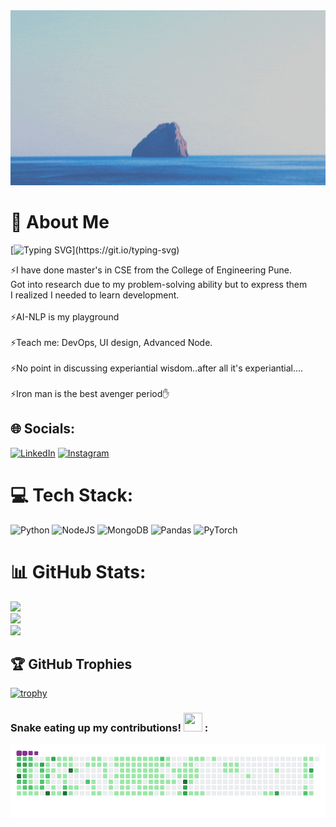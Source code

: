 
<img src="https://github.com/stormspirit03/portfolio/blob/7efd706386af641f1f165199bf713fcaa4288134/Explain%20me%20the%20What%20and%20I%20will%20figure%20out%20the%20how%20(1).gif" width="700" height="280"/>


# 💫 About Me <br>

[![Typing SVG](https://readme-typing-svg.herokuapp.com?font=Architects+Daughter&color=3399ff&size=30&lines=Hey!+It's+Raviraj+here;)](https://git.io/typing-svg)

⚡I have done master's in CSE from the College of Engineering Pune.<br>Got into research due to my problem-solving ability but to express them <br> I realized I needed to learn development.<br><br>⚡AI-NLP is my playground <br><br> ⚡Teach me: DevOps, UI design, Advanced Node.<br><br>⚡No point in discussing experiantial wisdom..after all it's experiantial....<br><br>⚡Iron man is the best avenger period✋



## 🌐 Socials:
[![LinkedIn](https://img.shields.io/badge/LinkedIn-%230077B5.svg?logo=linkedin&logoColor=white)](https://www.linkedin.com/in/raviraj-gardi/) 
[![Instagram](https://img.shields.io/badge/Instagram-%23150458.svg?logo=instagram&logoColor=#8a3ab9)](https://www.instagram.com/nvr_mor/) 

# 💻 Tech Stack:
![Python](https://img.shields.io/badge/python-3670A0?style=for-the-badge&logo=python&logoColor=ffdd54) ![NodeJS](https://img.shields.io/badge/node.js-6DA55F?style=for-the-badge&logo=node.js&logoColor=white) ![MongoDB](https://img.shields.io/badge/MongoDB-%234ea94b.svg?style=for-the-badge&logo=mongodb&logoColor=white) ![Pandas](https://img.shields.io/badge/pandas-%23150458.svg?style=for-the-badge&logo=pandas&logoColor=white) ![PyTorch](https://img.shields.io/badge/PyTorch-%23EE4C2C.svg?style=for-the-badge&logo=PyTorch&logoColor=white)  
# 📊 GitHub Stats:
![](https://github-readme-stats.vercel.app/api?username=raviraj-gardi&theme=dark&hide_border=true&include_all_commits=true&count_private=false)<br/>
![](https://github-readme-streak-stats.herokuapp.com/?user=raviraj-gardi&theme=dark&hide_border=true)<br/>
![](https://github-readme-stats.vercel.app/api/top-langs/?username=stormspirit03&theme=dark&hide_border=true&include_all_commits=true&count_private=false&layout=compact)

## 🏆 GitHub Trophies
[![trophy](https://github-profile-trophy.vercel.app/?username=stormspirit03)](https://github.com/ryo-ma/github-profile-trophy)

### Snake eating up my contributions! <img src= "https://c.tenor.com/BczFoyx41WoAAAAj/swallowed-the-mighty-ones.gif" width= "30" height= "30">  :

![snake gif](https://github.com/raviraj-gardi/raviraj-gardi/blob/600a6502f9e17847a5c728398770ef9d1c19594d/snanke%20eating%20git.gif)






